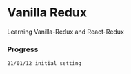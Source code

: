 # Vanilla Redux

Learning Vanilla-Redux and React-Redux

### Progress
```
21/01/12 initial setting
```